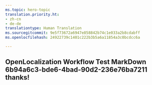 ```yaml
---
ms.topic: hero-topic
translation.priority.ht:
- zh-cn
- de-de
translationtype: Human Translation
ms.sourcegitcommit: 9e5f73672a6947e858842b74c1e033a2b8cdabff
ms.openlocfilehash: 24922739c1401c222b3b5a6a11854a3c0bcdcc6a

---
```

## OpenLocalization Workflow Test MarkDown 6b94a6c3-bde6-4bad-90d2-236e76ba7211 thanks!



<!--HONumber=Aug16_HO4-->


